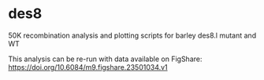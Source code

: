 # des8
50K recombination analysis and plotting scripts for barley des8.l mutant and WT

This analysis can be re-run with data available on FigShare: https://doi.org/10.6084/m9.figshare.23501034.v1
